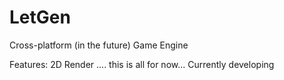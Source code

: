 # LetGen
 
Cross-platform (in the future) Game Engine

Features:
2D Render
....
this is all for now...
Currently developing
